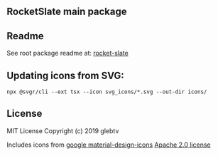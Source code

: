 ## RocketSlate main package

## Readme

See root package readme at: [rocket-slate](https://github.com/rs-pro/rocket-slate)

## Updating icons from SVG:

```
npx @svgr/cli --ext tsx --icon svg_icons/*.svg --out-dir icons/ 
```

## License

MIT License
Copyright (c) 2019 glebtv

Includes icons from [google material-design-icons](https://github.com/google/material-design-icons) [Apache 2.0 license](https://github.com/google/material-design-icons/blob/master/LICENSE)

